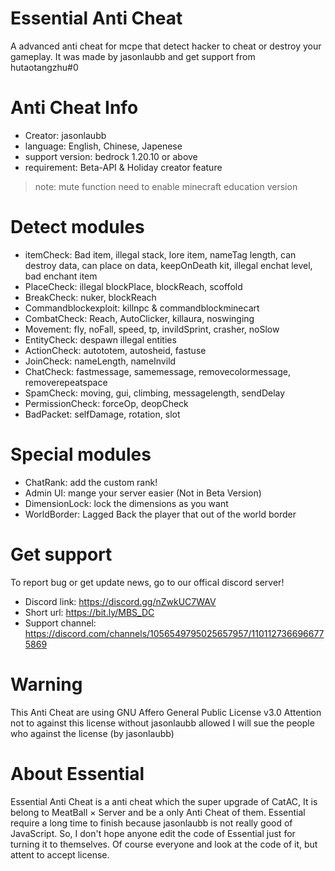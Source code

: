 # Essential Anti Cheat
A advanced anti cheat for mcpe that detect hacker to cheat or destroy your gameplay.
It was made by jasonlaubb and get support from hutaotangzhu#0
# Anti Cheat Info
- Creator: jasonlaubb
- language: English, Chinese, Japenese
- support version: bedrock 1.20.10 or above
- requirement: Beta-API & Holiday creator feature
> note: mute function need to enable minecraft education version
# Detect modules
- itemCheck:
Bad item, illegal stack, lore item, nameTag length, can destroy data, can place on data, keepOnDeath kit, illegal enchat level, bad enchant item
- PlaceCheck: illegal blockPlace, blockReach, scoffold
- BreakCheck: nuker, blockReach
- Commandblockexploit: killnpc & commandblockminecart
- CombatCheck: Reach, AutoClicker, killaura, noswinging
- Movement: fly, noFall, speed, tp, invildSprint, crasher, noSlow
- EntityCheck: despawn illegal entities
- ActionCheck: autototem, autosheid, fastuse
- JoinCheck: nameLength, nameInvild
- ChatCheck: fastmessage, samemessage, removecolormessage, removerepeatspace
- SpamCheck: moving, gui, climbing, messagelength, sendDelay
- PermissionCheck: forceOp, deopCheck
- BadPacket: selfDamage, rotation, slot
# Special modules
- ChatRank: add the custom rank!
- Admin UI: mange your server easier (Not in Beta Version)
- DimensionLock: lock the dimensions as you want
- WorldBorder: Lagged Back the player that out of the world border
# Get support
To report bug or get update news, go to our offical discord server!
- Discord link: https://discord.gg/nZwkUC7WAV
- Short url: https://bit.ly/MBS_DC
- Support channel: https://discord.com/channels/1056549795025657957/1101127366966775869
# Warning
This Anti Cheat are using GNU Affero General Public License v3.0
Attention not to against this license without jasonlaubb allowed
I will sue the people who against the license (by jasonlaubb)
# About Essential
Essential Anti Cheat is a anti cheat which the super upgrade of CatAC,
It is belong to MeatBall × Server and be a only Anti Cheat of them.
Essential require a long time to finish because jasonlaubb is not really good of JavaScript.
So, I don't hope anyone edit the code of Essential just for turning it to themselves.
Of course everyone and look at the code of it, but attent to accept license.
